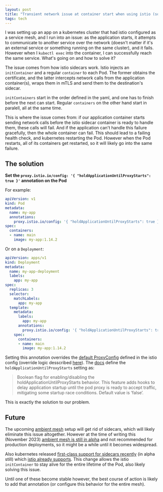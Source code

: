 ```yaml
---
layout: post
title: "Transient network issue at container start when using istio (solution: holdApplicationUntilProxyStarts)"
tags: tech
---
```


I was setting up an app on a kubernetes cluster that had istio configured as a service mesh, and I run into an issue: as the application starts, it attempts to communicate to another service over the network (doesn't matter if it's an external service or something running on the same cluster), and it fails.
However when I `kubectl exec` into the container, I can successfully reach the same service.
What's going on and how to solve it?

<!--break-->

The issue comes from how istio sidecars work.
Istio injects an `initContainer` and a regular `container` to each Pod.
The former obtains the certificate, and the latter intercepts network calls from the application container(s), wraps them in mTLS and send them to the destination's sidecar.

`initContainers` start in the order defined in the yaml, and one has to finish before the next can start. Regular `containers` on the other hand start in paralell, all at the same time.

This is where the issue comes from: if our application container starts sending network calls before the istio sidecar container is ready to handle them, these calls will fail.
And if the application can't handle this failure gracefully, then the whole container can fail.
This should lead to a failing health check, and kubernetes restarting the Pod.
However when the Pod restarts, all of its containers get restarted, so it will likely go into the same failure.

## The solution

**Set the `proxy.istio.io/config: '{ "holdApplicationUntilProxyStarts": true }'` annotation on the Pod**

For example:

```yaml
apiVersion: v1
kind: Pod
metadata:
  name: my-app
  annotations:
    proxy.istio.io/config: '{ "holdApplicationUntilProxyStarts": true }'
spec:
  containers:
  - name: main
    image: my-app:1.14.2
```

Or on a `Deployment`:

```yaml
apiVersion: apps/v1
kind: Deployment
metadata:
  name: my-app-deployment
  labels:
    app: my-app
spec:
  replicas: 3
  selector:
    matchLabels:
      app: my-app
  template:
    metadata:
      labels:
        app: my-app
      annotations:
        proxy.istio.io/config: '{ "holdApplicationUntilProxyStarts": true }'
    spec:
      containers:
      - name: main
        image: my-app:1.14.2
```

Setting this annotation overrides the [default ProxyConfig](https://istio.io/latest/docs/reference/config/istio.mesh.v1alpha1/#ProxyConfig) defined in the istio config (override logic desscribed [here](https://istio.io/latest/docs/reference/config/istio.mesh.v1alpha1/#ProxyConfig:~:text=This%20can%20also%20be%20configured%20on%20a%20per%2Dworkload%20basis%20by%20configuring%20the%20proxy.istio.io/config%20annotation%20on%20the%20pod.%20For%20example%3A)). The [docs](https://istio.io/latest/docs/reference/config/istio.mesh.v1alpha1/#:~:text=Boolean%20flag%20for%20enabling/disabling%20the%20holdApplicationUntilProxyStarts%20behavior.%20This%20feature%20adds%20hooks%20to%20delay%20application%20startup%20until%20the%20pod%20proxy%20is%20ready%20to%20accept%20traffic%2C%20mitigating%20some%20startup%20race%20conditions.%20Default%20value%20is%20%E2%80%98false%E2%80%99.) define the `holdApplicationUntilProxyStarts` setting as: 

> Boolean flag for enabling/disabling the holdApplicationUntilProxyStarts behavior. This feature adds hooks to delay application startup until the pod proxy is ready to accept traffic, mitigating some startup race conditions. Default value is ‘false’.

This is exactly the solution to our problem.

## Future

The upcoming [ambient mesh](https://istio.io/v1.15/blog/2022/introducing-ambient-mesh/) setup will get rid of sidecars, which will likely eliminate this issue altogether.
However at the time of writing this (November 2023) [ambient mesh is still in alpha](https://istio.io/latest/docs/ops/ambient/getting-started/) and not recommended for production deployments, so it might be a while until it becomes widespread.

Also kubernetes released [first-class support for sidecars recently](https://kubernetes.io/blog/2023/08/25/native-sidecar-containers/) (in alpha still) which [istio already supports](https://istio.io/latest/blog/2023/native-sidecars/).
This change allows the istio `initContainer` to stay alive for the entire lifetime of the Pod, also likely solving this issue.

Until one of these become stable however, the best course of action is likely to add that annotation (or configure this behavior for the entire mesh).
